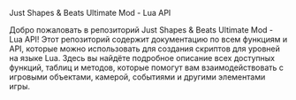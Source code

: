Just Shapes & Beats Ultimate Mod - Lua API

Добро пожаловать в репозиторий Just Shapes & Beats Ultimate Mod - Lua API! Этот репозиторий содержит документацию по всем функциям и API, которые можно использовать для создания скриптов для уровней на языке Lua. Здесь вы найдёте подробное описание всех доступных функций, таблиц и методов, которые помогут вам взаимодействовать с игровыми объектами, камерой, событиями и другими элементами игры.
